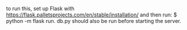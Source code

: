 to run this, set up Flask with 
https://flask.palletsprojects.com/en/stable/installation/
and then run:
$ python -m flask run. db.py should also be run before starting the server.
